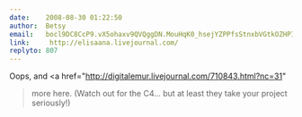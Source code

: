 ```yaml
---
date:    2008-08-30 01:22:50
author:  Betsy
email:   bocl9DC8CcP9.vX5ohaxv9QVQggDN.MouHqK0_hsejYZPPfsStnxbVGtkOZHPI
link:     http://elisaana.livejournal.com/
replyto: 807
---
```


Oops, and <a href="http://digitalemur.livejournal.com/710843.html?nc=31"
>more here</a>.  (Watch out for the C4... but at least
they take your project seriously!)
